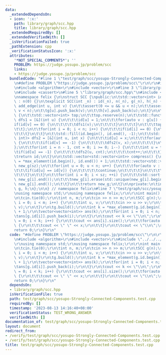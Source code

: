 ```yaml
---
data:
  _extendedDependsOn:
  - icon: ':x:'
    path: library/graph/scc.hpp
    title: library/graph/scc.hpp
  _extendedRequiredBy: []
  _extendedVerifiedWith: []
  _isVerificationFailed: true
  _pathExtension: cpp
  _verificationStatusIcon: ':x:'
  attributes:
    '*NOT_SPECIAL_COMMENTS*': ''
    PROBLEM: https://judge.yosupo.jp/problem/scc
    links:
    - https://judge.yosupo.jp/problem/scc
  bundledCode: "#line 1 \"test/graph/scc/yosupo-Strongly-Connected-Components.test.cpp\"\
    \n#define PROBLEM \"https://judge.yosupo.jp/problem/scc\"\r\n\r\n#include <iostream>\r\
    \n#include <algorithm>\r\n#include <vector>\r\n#line 3 \"library/graph/scc.hpp\"\
    \n#include <cassert>\n#line 5 \"library/graph/scc.hpp\"\n#include <functional>\n\
    \nnamespace felix {\n\nstruct SCC {\npublic:\n\tstd::vector<int> id;\n\n\tSCC()\
    \ : n(0) {}\n\texplicit SCC(int _n) : id(_n), n(_n), g(_n), h(_n) {}\n\n\tvoid\
    \ add_edge(int u, int v) {\n\t\tassert(0 <= u && u < n);\n\t\tassert(0 <= v &&\
    \ v < n);\n\t\tg[u].push_back(v);\n\t\th[v].push_back(u);\n\t}\n\n\tvoid build()\
    \ {\n\t\tstd::vector<int> top;\n\t\ttop.reserve(n);\n\t\tstd::function<void(int)>\
    \ dfs1 = [&](int u) {\n\t\t\tid[u] = 1;\n\t\t\tfor(auto v : g[u]) {\n\t\t\t\t\
    if(id[v] == 0) {\n\t\t\t\t\tdfs1(v);\n\t\t\t\t}\n\t\t\t}\n\t\t\ttop.push_back(u);\n\
    \t\t};\n\t\tfor(int i = 0; i < n; i++) {\n\t\t\tif(id[i] == 0) {\n\t\t\t\tdfs1(i);\n\
    \t\t\t}\n\t\t}\n\t\tstd::fill(id.begin(), id.end(), -1);\n\t\tstd::function<void(int,\
    \ int)> dfs2 = [&](int u, int x) {\n\t\t\tid[u] = x;\n\t\t\tfor(auto v : h[u])\
    \ {\n\t\t\t\tif(id[v] == -1) {\n\t\t\t\t\tdfs2(v, x);\n\t\t\t\t}\n\t\t\t}\n\t\t\
    };\n\t\tfor(int i = n - 1, cnt = 0; i >= 0; i--) {\n\t\t\tint u = top[i];\n\t\t\
    \tif(id[u] == -1) {\n\t\t\t\tdfs2(u, cnt);\n\t\t\t\tcnt++;\n\t\t\t}\n\t\t}\n\t\
    \treturn id;\n\t}\n\n\tstd::vector<std::vector<int>> compress() {\n\t\tint sz\
    \ = *max_element(id.begin(), id.end()) + 1;\n\t\tstd::vector<std::vector<int>>\
    \ new_g(sz);\n\t\tfor(int u = 0; u < n; u++) {\n\t\t\tfor(auto v : g[u]) {\n\t\
    \t\t\tif(id[u] == id[v]) {\n\t\t\t\t\tcontinue;\n\t\t\t\t}\n\t\t\t\tnew_g[id[u]].push_back(id[v]);\n\
    \t\t\t}\n\t\t}\n\t\tfor(int i = 0; i < sz; ++i) {\n\t\t\tstd::sort(new_g[i].begin(),\
    \ new_g[i].end());\n\t\t\tnew_g[i].erase(std::unique(new_g[i].begin(), new_g[i].end()),\
    \ new_g[i].end());\n\t\t}\n\t\treturn new_g;\n\t}\n\nprivate:\n\tint n;\n\tstd::vector<std::vector<int>>\
    \ g, h;\n};\n\n} // namespace felix\n#line 7 \"test/graph/scc/yosupo-Strongly-Connected-Components.test.cpp\"\
    \nusing namespace std;\r\nusing namespace felix;\r\n\r\nint main() {\r\n\tios::sync_with_stdio(false);\r\
    \n\tcin.tie(0);\r\n\tint n, m;\r\n\tcin >> n >> m;\r\n\tSCC g(n);\r\n\tfor(int\
    \ i = 0; i < m; i++) {\r\n\t\tint u, v;\r\n\t\tcin >> u >> v;\r\n\t\tg.add_edge(u,\
    \ v);\r\n\t}\r\n\tg.build();\r\n\tint k = *max_element(g.id.begin(), g.id.end())\
    \ + 1;\r\n\tvector<vector<int>> ans(k);\r\n\tfor(int i = 0; i < n; i++) {\r\n\t\
    \tans[g.id[i]].push_back(i);\r\n\t}\r\n\tcout << k << \"\\n\";\r\n\tfor(int i\
    \ = 0; i < k; i++) {\r\n\t\tcout << ans[i].size();\r\n\t\tfor(auto x : ans[i])\
    \ {\r\n\t\t\tcout << \" \" << x;\r\n\t\t}\r\n\t\tcout << \"\\n\";\r\n\t}\r\n\t\
    return 0;\r\n}\r\n"
  code: "#define PROBLEM \"https://judge.yosupo.jp/problem/scc\"\r\n\r\n#include <iostream>\r\
    \n#include <algorithm>\r\n#include <vector>\r\n#include \"../../../library/graph/scc.hpp\"\
    \r\nusing namespace std;\r\nusing namespace felix;\r\n\r\nint main() {\r\n\tios::sync_with_stdio(false);\r\
    \n\tcin.tie(0);\r\n\tint n, m;\r\n\tcin >> n >> m;\r\n\tSCC g(n);\r\n\tfor(int\
    \ i = 0; i < m; i++) {\r\n\t\tint u, v;\r\n\t\tcin >> u >> v;\r\n\t\tg.add_edge(u,\
    \ v);\r\n\t}\r\n\tg.build();\r\n\tint k = *max_element(g.id.begin(), g.id.end())\
    \ + 1;\r\n\tvector<vector<int>> ans(k);\r\n\tfor(int i = 0; i < n; i++) {\r\n\t\
    \tans[g.id[i]].push_back(i);\r\n\t}\r\n\tcout << k << \"\\n\";\r\n\tfor(int i\
    \ = 0; i < k; i++) {\r\n\t\tcout << ans[i].size();\r\n\t\tfor(auto x : ans[i])\
    \ {\r\n\t\t\tcout << \" \" << x;\r\n\t\t}\r\n\t\tcout << \"\\n\";\r\n\t}\r\n\t\
    return 0;\r\n}\r\n"
  dependsOn:
  - library/graph/scc.hpp
  isVerificationFile: true
  path: test/graph/scc/yosupo-Strongly-Connected-Components.test.cpp
  requiredBy: []
  timestamp: '2023-08-13 14:16:40+08:00'
  verificationStatus: TEST_WRONG_ANSWER
  verifiedWith: []
documentation_of: test/graph/scc/yosupo-Strongly-Connected-Components.test.cpp
layout: document
redirect_from:
- /verify/test/graph/scc/yosupo-Strongly-Connected-Components.test.cpp
- /verify/test/graph/scc/yosupo-Strongly-Connected-Components.test.cpp.html
title: test/graph/scc/yosupo-Strongly-Connected-Components.test.cpp
---
```

